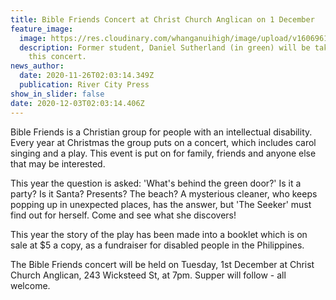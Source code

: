```yaml
---
title: Bible Friends Concert at Christ Church Anglican on 1 December
feature_image:
  image: https://res.cloudinary.com/whanganuihigh/image/upload/v1606961147/News/Daniel_Sutherland_ex._RCP_26.11.20.jpg
  description: Former student, Daniel Sutherland (in green) will be taking part in
    this concert.
news_author:
  date: 2020-11-26T02:03:14.349Z
  publication: River City Press
show_in_slider: false
date: 2020-12-03T02:03:14.406Z
---
```

Bible Friends is a Christian group for people with an intellectual disability. Every year at Christmas the group puts on a concert, which includes carol singing and a play. This event is put on for family, friends and anyone else that may be interested.  

This year the question is asked: 'What's behind the green door?' Is it a party? Is it Santa? Presents? The beach? A mysterious cleaner, who keeps popping up in unexpected places, has the answer, but 'The Seeker' must find out for herself. Come and see what she discovers!

This year the story of the play has been made into a booklet which is on sale at $5 a copy, as a fundraiser for disabled people in the Philippines. 

The Bible Friends concert will be held on Tuesday, 1st December at Christ Church Anglican, 243 Wicksteed St, at 7pm. Supper will follow - all welcome.